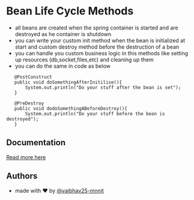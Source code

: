 
# Bean Life Cycle Methods

- all beans are created when the spring container is started and are destroyed as he container is shutdown
- you can write your custom init method when the bean is initialized at start and custom destroy method before the destruction of a bean
- you can handle you custom business logic in this methods like setting up resources (db,socket,files,etc) and cleaning up them
- you can do the same in code as below
 ``` 
    @PostConstruct 
    public void doSomethingAfterInitilise(){
        System.out.println("Do your stuff after the bean is set");
    }

    @PreDestroy
    public void dodoSomethingABeforeDestroy(){
        System.out.println("Do your stuff before the bean is destroyed");
    }
```


## Documentation

[Read more here](https://www.geeksforgeeks.org/bean-life-cycle-in-java-spring/)


## Authors

- made with ❤️ by [@vaibhav25-mnnit](https://www.github.com/vaibhav25-mnnit)

